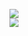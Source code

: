 [![](https://img.shields.io/badge/Made%20With-Github%20Spray-lightgrey.svg?style=for-the-badge&logo=github)](https://github.com/Annihil/github-spray#11042)  
[![](https://i.imgur.com/2DrTn0Z.gif)](https://github.com/Annihil/github-spray)